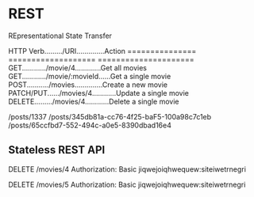 # REST

REpresentational
State
Transfer

HTTP Verb........./URI..............Action
=============== =================== =====================
GET............/movie/4.............Get all movies
GET............/movie/:movieId......Get a single movie
POST.........../movies..............Create a new movie
PATCH/PUT....../movies/4............Update a single movie
DELETE........./movies/4............Delete a single movie

/posts/1337
/posts/345db81a-cc76-4f25-baF5-100a98c7c1eb
/posts/65ccfbd7-552-494c-a0e5-8390dbad16e4

## Stateless REST API

DELETE /movies/4
Authorization: Basic jiqwejoiqhwequew:siteiwetrnegri

DELETE /movies/5
Authorization: Basic jiqwejoiqhwequew:siteiwetrnegri
